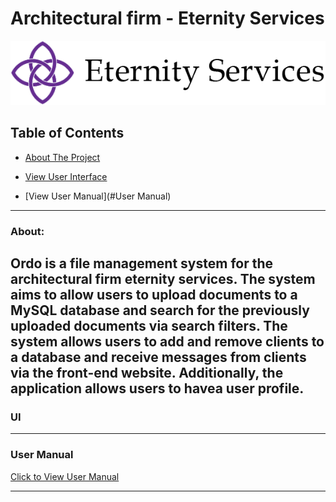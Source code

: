 # Architectural firm - Eternity Services

![alt text](https://github.com/JarrydLeePatel/SP300-Eternity-Services-Ordo/blob/master/ordo/SP300/Images/logo%20ES.png)

## Table of Contents  

* [About The Project](#About) 
<a name="About"/>


* [View User Interface](#UI) 
<a name="UI"/>

* [View User Manual](#User Manual) 
<a name="User Manual"/>

---

### About:
Ordo is a file management system for the architectural firm eternity services. The system aims to allow users to upload documents to a MySQL database and search for the previously uploaded documents via search filters. The system allows users to add and remove clients to a database and receive messages from clients via the front-end website. Additionally, the application allows users to havea user profile.
---


### UI
---

### User Manual

[Click to View User Manual](https://github.com/JarrydLeePatel/SP300-Eternity-Services-Ordo/blob/master/User%20Manual%20Group%20Pomegranate.pdf/)

---
